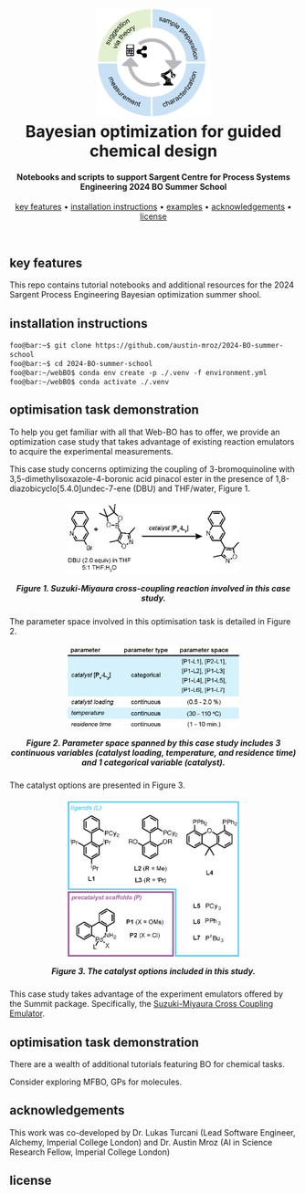
<h1 align="center">
    <br>
    <img src="./imgs/loop.png" alt="Web-BO" width="200">
    <br>
    Bayesian optimization for guided chemical design
    <br>
</h1>

<h4 align="center">Notebooks and scripts to support Sargent Centre for Process Systems Engineering 2024 BO Summer School</h4>

<p align="center">
    <a href="#key-features">key features</a> •
    <a href="#installation-instructions">installation instructions</a> •
    <a href="#examples">examples</a> •
    <a href="#acknowledgements">acknowledgements</a> •
    <a href="#license">license</a>
</p>

<br>

## key features

This repo contains tutorial notebooks and additional resources for the 2024 Sargent Process Engineering Bayesian optimization summer shool.

## installation instructions

```console
foo@bar:~$ git clone https://github.com/austin-mroz/2024-BO-summer-school
foo@bar:~$ cd 2024-BO-summer-school
foo@bar:~/webBO$ conda env create -p ./.venv -f environment.yml
foo@bar:~/webBO$ conda activate ./.venv
```

## optimisation task demonstration

To help you get familiar with all that Web-BO has to offer, we provide an optimization case study that takes advantage of existing reaction emulators to acquire the experimental measurements.

This case study concerns optimizing the coupling of 3-bromoquinoline with
3,5-dimethylisoxazole-4-boronic acid pinacol ester in the presence of
1,8-diazobicyclo[5.4.0]undec-7-ene (DBU) and THF/water, Figure 1.

<h5 align="center">
<img src="./imgs/reizman_reaction.png"
    class="img-fluid" width="300">

Figure 1. Suzuki-Miyaura cross-coupling reaction involved in this case study.
</h5>
The parameter space involved in this optimisation task is detailed in Figure 2.

<h5 align="center">
<img src="./imgs/parameter_space.png" class="img-fluid" width="300">

Figure 2. Parameter space spanned by this
case study includes 3 continuous variables (catalyst loading, temperature,
and residence time) and 1 categorical variable (catalyst).
</h5>
The catalyst options are presented in Figure 3.

<h5 align="center">
<img src="./imgs/catalyst_options.png" class="img-fluid" width="300">

Figure 3. The catalyst options included in
this study.

</h5>

This case study takes advantage of the experiment emulators offered by the <a    zhref="https://github.com/sustainable-processes/summit" class="tooltip-test" title="Tooltip">Summit</a> package. Specifically, the <a href="https://gosummit.readthedocs.io/en/latest/experiments_benchmarks/implemented_benchmarks.html#cross-coupling-emulator-benchmarks" class="tooltip-test" title="Tooltip">Suzuki-Miyaura Cross Coupling Emulator</a>.

## optimisation task demonstration

There are a wealth of additional tutorials featuring BO for chemical tasks.

Consider exploring <a zhref="https://github.com/SimonEnsemble/multi-fidelity-BO-of-COFs-for-Xe-Kr-seps/tree/master/run_BO" class="tooltip-test" title="Tooltip">MFBO</a>, <a zhref="https://github.com/leojklarner/gauche" class="tooltip-test" title="Tooltip">GPs for molecules</a>.

## acknowledgements
This work was co-developed by Dr. Lukas Turcani (Lead Software Engineer, AIchemy, Imperial College London) and Dr. Austin Mroz (AI in Science Research Fellow, Imperial College London)

## license
